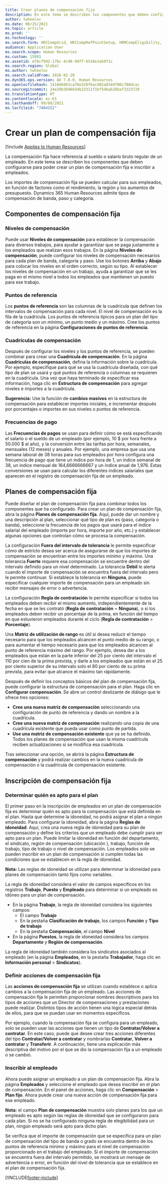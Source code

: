 ```yaml
---
title: Crear planes de compensación fija
description: En este tema se describen los componentes que deben configurarse para poder crear un plan de compensación fija e inscribir a empleados.
author: twheeloc
ms.date: 08/25/2021
ms.topic: article
ms.prod: ''
ms.technology: ''
ms.search.form: HRCCompGrid, HRCCompRefPointSetup, HRMCompEligibility, HRMCompEvent, HRMFixedCompPlanTable, HcmCompensationWorkspace
audience: Application User
ms.search.scope: Human Resources
ms.custom: 15991
ms.assetid: ef8cf992-176c-4c98-9dff-6510e1eb9f1c
ms.search.region: Global
ms.author: twheeloc
ms.search.validFrom: 2016-02-28
ms.dyn365.ops.version: AX 7.0.0, Human Resources
ms.openlocfilehash: 141666963ca70e320f6acd02a0344f00c780dcac
ms.sourcegitcommit: 24e20b3b96834b23311f1bf5dbab28baf3323728
ms.translationtype: HT
ms.contentlocale: es-ES
ms.lasthandoff: 09/08/2021
ms.locfileid: "7484152"
---
```

# <a name="create-a-fixed-compensation-plans"></a>Crear un plan de compensación fija

[!include [Applies to Human Resources](../includes/applies-to-hr.md)]

La compensación fija hace referencia al sueldo o salario bruto regular de un empleado. En este tema se describen los componentes que deben configurarse para poder crear un plan de compensación fija e inscribir a empleados.

Los importes de compensación fija se pueden calcular para sus empleados, en función de factores como el rendimiento, la región y los aumentos de presupuesto. Dynamics 365 Human Resources admite tipos de compensación de banda, paso y categoría.

## <a name="fixed-compensation-components"></a>Componentes de compensación fija
### <a name="compensation-levels"></a>Niveles de compensación

Puede usar **Niveles de compensación** para establecer la compensación para diversos trabajos, para ayudar a garantizar que se paga justamente a los empleados que realizan esos trabajos. En la página **Niveles de compensación**, puede configurar los niveles de compensación necesarios para cada plan de banda, categoría y paso. Use los botones **Arriba** y **Abajo** para colocar los niveles en el orden correcto, según su tipo. Al establecer los niveles de compensación en un trabajo, ayuda a garantizar que se les paga en el mismo nivel a todos los empleados que mantienen un puesto para ese trabajo.

### <a name="reference-points"></a>Puntos de referencia

Los **puntos de referencia** son las columnas de la cuadrícula que definen los intervalos de compensación para cada nivel. El nivel de compensación es la fila de la cuadrícula. Los puntos de referencia típicos para un plan del tipo de categoría son un mínimo, un punto medio y un máximo. Cree los puntos de referencia en la página **Configuraciones de puntos de referencia**.

### <a name="compensation-grids"></a>Cuadrículas de compensación

Después de configurar los niveles y los puntos de referencia, se pueden combinar para crear una **Cuadrícula de compensación**. En la página **Cuadrículas de compensación**, defina la información sobre la cuadrícula. Por ejemplo, especifique para qué se usa la cuadrícula diseñada, con qué tipo de plan se usará y qué puntos de referencia o columnas se requieren en la cuadrícula. Una vez que haya terminado de especificar esa información, haga clic en **Estructura de compensación** para agregar niveles e importes a la cuadrícula. 

**Sugerencia:** Use la función de **cambios masivos** en la estructura de compensación para establecer importes iniciales, e incrementar después por porcentajes o importes en sus niveles o puntos de referencia.

### <a name="pay-frequencies"></a>Frecuencias de pago

Las **Frecuencias de pagos** se usan para definir cómo se está especificando el salario o el sueldo de un empleado (por ejemplo, 10 $ por hora frente a 50.000 $ al año), y la conversión entre las tarifas por hora, semanales, mensuales (12 meses) y anuales. Por ejemplo, una empresa que usa una semana laboral de 38 horas para sus empleados por hora configura una frecuencia de pago que tiene un índice por hora de 1, un índice semanal de 38, un índice mensual de 164,6666666667 y un índice anual de 1,976. Estas conversiones se usan para calcular los diferentes índices salariales que aparecen en el registro de compensación fija de un empleado.

## <a name="fixed-compensation-plans"></a>Planes de compensación fija
Puede diseñar el plan de compensación fija para combinar todos los componentes que ha configurado. Para crear un plan de compensación fija, abra la página **Planes de compensación fija**. Aquí, puede dar un nombre y una descripción al plan, seleccionar qué tipo de plan es (paso, categoría o banda), seleccione la frecuencia de los pagos que usará para el índice salarial del empleado (importe por hora, importe por año, etc.) y establecer algunas opciones que controlan cómo se procesa la compensación. 

La configuración **Fuera del intervalo de tolerancia** le permite especificar cómo de estricto desea ser acerca de asegurarse de que los importes de compensación se encuentran entre los importes mínimo y máximo. Una tolerancia **Fuerte** requiere esa compensación se encuentre dentro del intervalo definido para un nivel determinado. La tolerancia **Débil** le alerta cuando el importe de compensación se encuentra fuera del intervalo pero le permite continuar. Si establece la tolerancia en **Ninguna**, puede especificar cualquier importe de compensación para un empleado sin recibir mensajes de error o advertencia. 

La configuración **Regla de contratación** le permite especificar si todos los empleados deben recibir el mismo aumento, independientemente de la fecha en que se les contrató (**Regla de contratación** = **Ninguna**), o si los empleados deben recibir un porcentaje de la prima, en función del tiempo en que estuvieron empleados durante el ciclo (**Regla de contratación** = **Porcentaje**). 

Una **Matriz de utilización de rango** es útil si desea reducir el tiempo necesario para que los empleados alcancen el punto medio de su rango, o para aumentar el tiempo necesario para que los empleados alcancen al punto de referencia máximo del rango. Por ejemplo, desea dar a los empleados que están en la parte inferior del 25 por ciento del intervalo el 110 por cien de la prima prevista, y darle a los empleados que están en el 25 por ciento superior de su intervalo solo el 80 por ciento de su prima prevista, para evitar que alcance el máximo tan rápidamente. 

Después de definir los conceptos básicos del plan de compensación fija, puede configurar la estructura de compensación para el plan. Haga clic en **Configurar compensación**. Se abre un control deslizante de diálogo que le ofrece tres opciones:

-   **Cree una nueva matriz de compensación** seleccionando una configuración de punto de referencia y dando un nombre a la cuadrícula.
-   **Cree una nueva matriz de compensación** realizando una copia de una cuadrícula existente que pueda usar como punto de partida.
-   **Use una matriz de compensación existente** que ya se ha definido. Todos los planes de compensación que usan la misma cuadrícula reciben actualizaciones si se modifica esa cuadrícula.

Tras seleccionar una opción, se abrirá la página **Estructura de compensación** y podrá realizar cambios en la nueva cuadrícula de compensación o la cuadrícula de compensación existente.

## <a name="fixed-compensation-enrollment"></a>Inscripción de compensación fija
### <a name="determine-who-is-eligible-for-the-plan"></a>Determinar quién es apto para el plan

El primer paso en la inscripción de empleados en un plan de compensación fija es determinar quién es apto para la compensación que está definida en el plan. Hasta que determine la idoneidad, no podrá asignar el plan a ningún empleado. Para configurar la idoneidad, abra la página **Reglas de idoneidad**. Aquí, crea una nueva regla de idoneidad para su plan de compensación y define los criterios que un empleado debe cumplir para ser apto para un plan. Puede limitar la idoneidad en función del departamento, el sindicato, región de compensación (ubicación ), trabajo, función de trabajo, tipo de trabajo o nivel de compensación. Los empleados solo se pueden inscribir en un plan de compensación si cumplen todas las condiciones que se establecen en la regla de idoneidad. 

**Nota:** Las reglas de idoneidad se utilizan para determinar la idoneidad para planes de compensación tanto fijos como variables. 

La regla de idoneidad considera el valor de campos específicos en los registros **Trabajo**, **Puesto** y **Empleado** para determinar si un empleado es idóneo para un plan de compensación.

-   En la página **Trabajo**, la regla de idoneidad considera los siguientes campos:
    -   El campo **Trabajo**
    -   En la pestaña **Clasificación de trabajo**, los campos **Función** y **Tipo de trabajo**
    -   En la pestaña **Compensación**, el campo **Nivel**
-   En la página **Puestos**, la regla de idoneidad considera los campos **Departamento** y **Región de compensación**.

La regla de idoneidad también considera los sindicatos asociados al empleado (en la página **Empleados**, en la pestaña **Trabajador**, haga clic en **Información personal** &gt; **Sindicatos**).

### <a name="define-fixed-compensation-actions"></a>Definir acciones de compensación fija

Las **acciones de compensación fija** se utilizan cuando establece o aplica cambios a la compensación fija de un empleado. Las acciones de compensación fija le permiten proporcionar nombres descriptivos para los tipos de acciones que un Director de compensaciones y prestaciones puede realizar. Distintos tipos de acción tienen una lógica especial detrás de ellos, para que se puedan usar en momentos específicos. 

Por ejemplo, cuando la compensación fija se configura para un empleado, solo se pueden usar las acciones que tienen un tipo de **Contratar/Volver a contratar**. En este caso, puede que desee crear tres acciones diferentes del tipo **Contratar/Volver a contratar** y nombrarlas **Contratar**, **Volver a contratar** y **Transferir**. A continuación, tiene una explicación más descriptiva del motivo por el que se dio la compensación fija a un empleado o se cambió.

### <a name="enroll-the-employee"></a>Inscribir al empleado

Ahora puede asignar un empleado a un plan de compensación fija. Abra la página **Empleados** y seleccione el empleado que desea inscribir en el plan de compensación. En el panel de acciones, haga clic en **Compensación** &gt; **Plan fijo**. Ahora puede crear una nueva acción de compensación fija para ese empleado. 

**Nota:** el campo **Plan de compensación** muestra solo planes para los que un empleado es apto según las reglas de idoneidad que se configuraron para cada plan. Si no se ha configurado ninguna regla de elegibilidad para un plan, ningún empleado será apto para dicho plan. 

Se verifica que el importe de compensación que se especifica para un plan de compensación del tipo de banda o grado se encuentra dentro de los puntos de referencia mínimo y máximo para el nivel de compensación proporcionado en el trabajo del empleado. Si el importe de compensación se encuentra fuera del intervalo permitido, se mostrará un mensaje de advertencia o error, en función del nivel de tolerancia que se establece en el plan de compensación fija.



[!INCLUDE[footer-include](../includes/footer-banner.md)]
